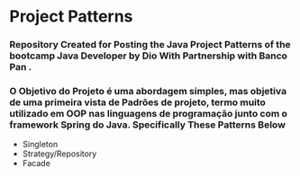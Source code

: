 # Project Patterns

### Repository Created for Posting the Java Project Patterns of the bootcamp Java Developer by Dio With Partnership with Banco Pan .

### O Objetivo do Projeto é uma abordagem simples, mas objetiva de uma primeira vista de Padrões de projeto, termo muito utilizado em OOP nas linguagens de programação junto com o framework Spring do Java. Specifically These Patterns Below

* Singleton
* Strategy/Repository
* Facade
